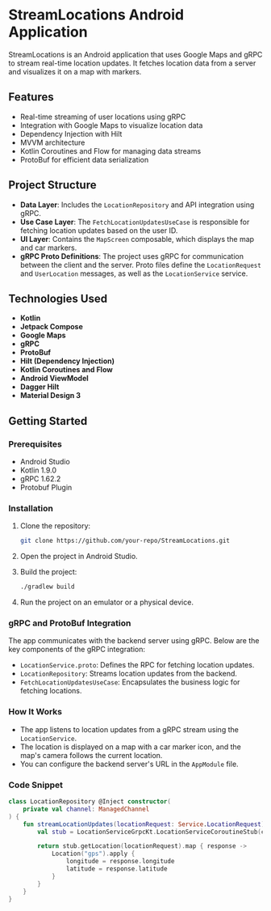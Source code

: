# StreamLocations Android Application

StreamLocations is an Android application that uses Google Maps and gRPC to stream real-time location updates. It fetches location data from a server and visualizes it on a map with markers.

## Features

- Real-time streaming of user locations using gRPC
- Integration with Google Maps to visualize location data
- Dependency Injection with Hilt
- MVVM architecture
- Kotlin Coroutines and Flow for managing data streams
- ProtoBuf for efficient data serialization

## Project Structure

- **Data Layer**: Includes the `LocationRepository` and API integration using gRPC.
- **Use Case Layer**: The `FetchLocationUpdatesUseCase` is responsible for fetching location updates based on the user ID.
- **UI Layer**: Contains the `MapScreen` composable, which displays the map and car markers.
- **gRPC Proto Definitions**: The project uses gRPC for communication between the client and the server. Proto files define the `LocationRequest` and `UserLocation` messages, as well as the `LocationService` service.

## Technologies Used

- **Kotlin**
- **Jetpack Compose**
- **Google Maps**
- **gRPC**
- **ProtoBuf**
- **Hilt (Dependency Injection)**
- **Kotlin Coroutines and Flow**
- **Android ViewModel**
- **Dagger Hilt**
- **Material Design 3**

## Getting Started

### Prerequisites

- Android Studio
- Kotlin 1.9.0
- gRPC 1.62.2
- Protobuf Plugin

### Installation

1. Clone the repository:

    ```bash
    git clone https://github.com/your-repo/StreamLocations.git
    ```

2. Open the project in Android Studio.

3. Build the project:

    ```bash
    ./gradlew build
    ```

4. Run the project on an emulator or a physical device.

### gRPC and ProtoBuf Integration

The app communicates with the backend server using gRPC. Below are the key components of the gRPC integration:

- `LocationService.proto`: Defines the RPC for fetching location updates.
- `LocationRepository`: Streams location updates from the backend.
- `FetchLocationUpdatesUseCase`: Encapsulates the business logic for fetching locations.

### How It Works

- The app listens to location updates from a gRPC stream using the `LocationService`.
- The location is displayed on a map with a car marker icon, and the map's camera follows the current location.
- You can configure the backend server's URL in the `AppModule` file.

### Code Snippet

```kotlin
class LocationRepository @Inject constructor(
    private val channel: ManagedChannel
) {
    fun streamLocationUpdates(locationRequest: Service.LocationRequest): Flow<Location> {
        val stub = LocationServiceGrpcKt.LocationServiceCoroutineStub(channel).withWaitForReady()

        return stub.getLocation(locationRequest).map { response ->
            Location("gps").apply {
                longitude = response.longitude
                latitude = response.latitude
            }
        }
    }
}
